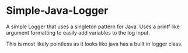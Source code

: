 # Simple-Java-Logger
A simple Logger that uses a singleton pattern for Java. Uses a printf like argument formatting to easily add variables to the log input.

This is most likely pointless as it looks like java has a built in logger class.

